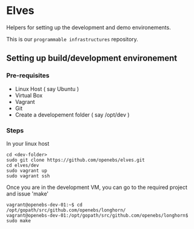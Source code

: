 # Elves

Helpers for setting up the development and demo environements.

This is our `programmable infrastructures` repository.

## Setting up build/development environement

### Pre-requisites

- Linux Host ( say Ubuntu )
- Virtual Box 
- Vagrant
- Git
- Create a developement folder ( say /opt/dev )

### Steps

In your linux host

```
cd <dev-folder>
sudo git clone https://github.com/openebs/elves.git
cd elves/dev
sudo vagrant up
sudo vagrant ssh
```

Once you are in the development VM, you can go to the required project and issue 'make'

```
vagrant@openebs-dev-01:~$ cd /opt/gopath/src/github.com/openebs/longhorn/
vagrant@openebs-dev-01:/opt/gopath/src/github.com/openebs/longhorn$ sudo make
```
